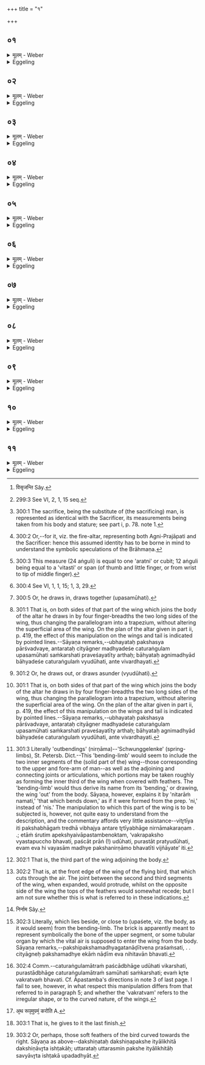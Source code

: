 +++
title = "१"

+++

##  ०१
<details><summary>मूलम् - Weber</summary>

प्रजा᳘पतिः स्वर्गं᳘ लोक᳘मजिगांसत्॥  
स᳘र्वे वै᳘ पश᳘वः प्रजा᳘पतिः पु᳘रुषो᳘ऽश्वो गौर᳘विरजः स᳘ एतै᳘ रूपैॗर्नाशक्नोत्स᳘ एतं व᳘योविधमात्मा᳘नमपश्यदग्निं तं व्य᳘धत्त सो᳘ऽनुपसमुह्या᳘नुपाधायो᳘दपिपतिषत्सॗ नाशक्नोत्स᳘ उपसमु᳘ह्योपधायो᳘दपतत्त᳘स्माद᳘प्येत᳘र्हि व᳘यांसि यॗदैव᳘ पक्षा᳘ उपसमू᳘हन्ते यदा प᳘त्राणि विसृजन्तेऽथो᳘त्पतितुं [^wbr_1] शक्नुवन्ति॥  

[^wbr_1]: विसृजन्ति Sây.
</details>

<details><summary>Eggeling</summary>

1. Prajāpati was desirous of going up to the world of heaven; but Prajāpati, indeed, is all the (sacrificial) animals [^egg_560]--man, horse, bull, ram, and

[^egg_560]: 299:3 See VI, 2, 1, 15 seq.

he-goat:--by means of these forms he could not do so. He saw this bird-like body, the fire-altar, and constructed it. He attempted to fly up, without contracting and expanding (the wings), but could not do so. By contracting and expanding (the wings) he did fly up: whence even to this day birds can only fly up when they contract their wings and spread their feathers.
</details>

##  ०२
<details><summary>मूलम् - Weber</summary>

तं वा᳘ अङ्गु᳘लिभिर्मिमीते॥  
पु᳘रुषो वै᳘ यज्ञस्ते᳘नेदᳫं स᳘र्वम् मितं त᳘स्यैॗषावमा मा᳘त्रा य᳘दङ्गु᳘लयस्तॗद्यास्यावमा मा᳘त्रा ता᳘मस्य त᳘दाप्नोति त᳘यैनं त᳘न्मिमीते॥
</details>

<details><summary>Eggeling</summary>

2. He measures it (the fire-altar) by finger-breadths; for the sacrifice being a man [^egg_561], it is by means of him that everything is measured here. Now these, to wit, the fingers, are his lowest measure: he thus secures for him (the sacrificial man [^egg_562]) that lowest measure of his, and therewith he thus measures him.

[^egg_561]: 300:1 The sacrifice, being the substitute of (the sacrificing) man, is represented as identical with the Sacrificer, its measurements being taken from his body and stature; see part i, p. 78. note 1.

[^egg_562]: 300:2 Or,--for it, viz. the fire-altar, representing both Agni-Prajāpati and the Sacrificer: hence this assumed identity has to be borne in mind to understand the symbolic speculations of the Brāhmaṇa.
</details>

##  ०३
<details><summary>मूलम् - Weber</summary>

च᳘तुर्विंशत्याङ्गु᳘लिभिर्मिमीते॥  
च᳘तुर्विंशत्यक्षरा वै᳘ गायत्री᳘ गायॗत्रोऽग्निर्या᳘वानग्निर्या᳘वत्यस्य मा᳘त्रा ता᳘वतैॗवैनं त᳘न्मिमीते॥
</details>

<details><summary>Eggeling</summary>

3. He measures by twenty-four finger-breadths [^egg_563],--the Gāyatrī (verse) consists of twenty-four syllables, and Agni is of Gāyatra nature [^egg_564]: as great as Agni is, as great as is his measure, by so much he thus measures him.

[^egg_563]: 300:3 This measure (24 aṅguli) is equal to one 'aratni' or cubit; 12 aṅguli being equal to a 'vitasti' or span (of thumb and little finger, or from wrist to tip of middle finger).

[^egg_564]: 300:4 See VI, 1, 1, 15; 1, 3, 29.
</details>

##  ०४
<details><summary>मूलम् - Weber</summary>

स᳘ चतुरङ्गुल᳘मेॗवोभय᳘तोऽन्तरत᳘ उपसमू᳘हति॥  
चतुरङ्गुल᳘मुभय᳘तो बाह्यतो व्यु᳘दूहति तद्या᳘वदेॗवोपसमू᳘हति ता᳘वद्व्यु᳘दूहति तन्ना᳘हैॗवातिरेच᳘यतिॗ नो क᳘नीयः करोति त᳘था पु᳘छस्य तथो᳘त्तरस्य पक्ष᳘स्य॥
</details>

<details><summary>Eggeling</summary>

4. He contracts [^egg_565] (the right wing) inside on both

[^egg_565]: 300:5 Or, he draws in, draws together (upasamūhati).

sides [^egg_566] by just four finger-breadths, and expands [^egg_567] it outside on both sides [^egg_566] by four finger-breadths: he thus expands it by just as much as he contracts it; and thus, indeed, he neither exceeds (its proper size) nor does he make it too small. In the same way in regard to the tail, and in the same way in regard to the left wing.

[^egg_566]: 301:1 That is, on both sides of that part of the wing which joins the body of the altar he draws in by four finger-breadths the two long sides of the wing, thus changing the parallelogram into a trapezium, without altering the superficial area of the wing. On the plan of the altar given in part ii, p. 419, the effect of this manipulation on the wings and tail is indicated by pointed lines.--Sāyaṇa remarks,--ubhayataḥ pakshasya pārśvadvaye, antarataḥ cityāgner madhyadeśe caturaṅgulam upasamūhati saṁkarshati praveśayatīty arthaḥ; bāhyataḥ agnimadhyād bāhyadeśe caturaṅgulaṁ vyudūhati, ante vivardhayati.

[^egg_567]: 301:2 Or, he draws out, or draws asunder (vyudūhati).
</details>

##  ०५
<details><summary>मूलम् - Weber</summary>

अ᳘थ निर्णामौ᳘ पक्ष᳘योः करोति॥  
निर्णामौ हि व᳘यसः पक्ष᳘योर्भवतो वितृतीये᳘ वितृतीये हि व᳘यसः पक्ष᳘योर्निर्णामौ भ᳘वतो᳘ऽन्तरे वितृतीये᳘ऽन्तरे हि वि᳘तृतीये व᳘यसः पक्ष᳘योर्निर्णामौ भ᳘वतः स᳘ चतुरङ्गुल᳘मेव᳘ पुर᳘स्तादुदू᳘हति चतुरङ्गुल᳘म् पश्चा᳘दुपस᳘मूहति तद्या᳘वदेॗवोदू᳘हति ता᳘वदुपस᳘मूहति तन्ना᳘हैॗवातिरेच᳘यतिॗ नो क᳘नीयः करोति॥
</details>

<details><summary>Eggeling</summary>

5. He then makes two bending-limbs [^egg_568] in the wings, for there are two bending-limbs in a bird's

[^egg_568]: 301:3 Literally 'outbendings' (nirṇāma)--'Schwunggelenke' (spring-limbs), St. Petersb. Dict.--This 'bending-limb' would seem to include the two inner segments of the (solid part of the) wing--those corresponding to the upper and fore-arm of man--as well as the adjoining and connecting joints or articulations, which portions may be taken roughly as forming the inner third of the wing when covered with feathers. The 'bending-limb' would thus derive its name from its 'bending,' or drawing, the wing 'out' from the body. Sāyaṇa, however, explains it by 'nitarāṁ namati,' 'that which bends down,' as if it were formed from the prep. 'ni,' instead of 'nis.' The manipulation to which this part of the wing is to be subjected is, however, not quite easy to understand from the description, and the commentary affords very little assistance--vitr̥tīya iti pakshabhāgaṁ tredhā vibhajya antare tr̥tīyabhāge nirnāmakaraṇam . .; etāṁ śrutim apekshyaivāpastambenoktam, ‘vakrapaksho vyastapuccho bhavati, paścāt prāṅ (!) udūhati, purastāt pratyudūhati, evam eva hi vayasām madhye pakshanirṇāmo bhavatīti vijñāyate’ iti.

wings. In one-third (of each wing he makes them), for the bending-limbs are in one-third of the bird's wings;--in the inner third [^egg_569], for the bending-limbs are in the inner third of a bird's wings. He expands (each of these limbs) in front [^egg_570] by just four finger-breadths, and contracts it behind by four finger-breadths; he thus expands it by just as much as he contracts it; and thus, indeed, he neither exceeds (its size), nor does he make it too small.

[^egg_569]: 302:1 That is, the third part of the wing adjoining the body.

[^egg_570]: 302:2 That is, at the front edge of the wing of the flying bird, that which cuts through the air. The joint between the second and third segments of the wing, when expanded, would protrude, whilst on the opposite side of the wing the tops of the feathers would somewhat recede; but I am not sure whether this is what is referred to in these indications.
</details>

##  ०६
<details><summary>मूलम् - Weber</summary>

स त᳘स्मिन्निर्णामे᳟ [^wbr_2] ॥  
ए᳘कामि᳘ष्टकामु᳘पदधाति तॗद्येयं व᳘यसः प᳘ततो निर्णामादे᳘का नाॗड्युपशे᳘ते तां त᳘त्करोत्य᳘थो इद᳘म्॥  

[^wbr_2]: निर्नाम Sây.
</details>

<details><summary>Eggeling</summary>

6. On that bending-limb he places one brick he thereby gives to it that single tube (tubular organ) which joins on to [^egg_571] (the body) from the bending-limb of the flying bird. Then here (on the left wing).

[^egg_571]: 302:3 Literally, which lies beside, or close to (upaśete, viz. the body, as it would seem) from the bending-limb. The brick is apparently meant to represent symbolically the bone of the upper segment, or some tubular organ by which the vital air is supposed to enter the wing from the body. Sāyaṇa remarks,--pakshipakshamadhyagatanāḍītvena praśaṁsati, . . cityāgneḥ pakshamadhye ekāṁ nāḍīm eva nihitavān bhavati.
</details>

##  ०७
<details><summary>मूलम् - Weber</summary>

अ᳘थ वक्रौ᳘ करोति॥  
वक्रौ हि व᳘यसः पक्षौ भ᳘वतः स᳘ चतुरङ्गुल᳘मेव᳘ पश्चा᳘दुदू᳘हति चतुरङ्गुल᳘म् पुर᳘स्तादुपस᳘मूहति तद्या᳘वदेॗवोदू᳘हति ता᳘वदुपस᳘मूहति तन्ना᳘हैवातिरेच᳘यतिॗ नो क᳘नीयः करोति॥
</details>

<details><summary>Eggeling</summary>

7. He then makes the wings crooked, for a bird's wings are crooked; he expands them behind by just four finger-breadths, and contracts them in front by four finger-breadths [^egg_572]: he thus draws them out by

[^egg_572]: 302:4 Comm.--caturaṅgulamātraṁ paścādbhāge udūhati vikarshati, purastādbhāge caturaṅgulamātraṁ samūhati saṁkarshati; evaṁ kr̥te vakratvaṁ bhavati. Cf. Āpastamba's directions in note 3 of last page. I fail to see, however, in what respect this manipulation differs from that referred to in paragraph 5; and whether the  'vakratvam' refers to the irregular shape, or to the curved nature, of the wings.

just as much as he draws them in; and thus, indeed, he neither exceeds (its size) nor does he make it too small.
</details>

##  ०८
<details><summary>मूलम् - Weber</summary>

अ᳘थ रूप᳘मूत्तमं᳘ करोति [^wbr_3] ॥  
अ᳘त्रैष स᳘र्वोऽग्निः स᳘ᳫं᳘स्कृतस्त᳘स्मिन्देवा᳘ एत᳘द्रूप᳘मुत्तम᳘मदधुस्त᳘थैॗवास्मिन्नय᳘मेत᳘द्रूप᳘मुत्तमं᳘ दधाति स᳘ सह᳘स्रमृज्वालिखिता इ᳘ष्टकाः करो᳘ति सह᳘स्रमित्यालिखिताः᳘ सह᳘स्रमित्यालिखिताः᳟॥  

[^wbr_3]: अ᳘थ रूप᳘मुपमं᳘ करोति A.
</details>

<details><summary>Eggeling</summary>

8. He now gives to it (the altar) the highest form [^egg_573]. This Agni had now been completely restored, and the gods conferred upon him this highest form; and in like manner does this (Sacrificer) confer upon him this highest form: he makes a thousand bricks marked with straight lines, a thousand marked this way (from left to right), and a thousand marked that way (from right to left).

[^egg_573]: 303:1 That is, he gives to it the last finish.
</details>

##  ०९
<details><summary>मूलम् - Weber</summary>

अ᳘थ पञ्चमीं चि᳘तिमुपधा᳘य॥  
त्रेॗधाग्निं वि᳘मिमीते स᳘ मध्यमे᳘ वितृतीये᳘ सह᳘स्रमृज्वालिखिता इ᳘ष्टका उ᳘पदधाति तद्या᳘नीमा᳘नि व᳘यसः प्रत्य᳘ञ्चि शीर्ष्ण आ पु᳘छादृजू᳘नि लो᳘मानि ता᳘नि त᳘त्करोति॥
</details>

<details><summary>Eggeling</summary>

9. And when he has laid down the fifth layer, he measures out the altar in three parts, and on the central part he places the one thousand bricks marked with straight lines: he thereby gives to it those straight plumes of the bird pointing backwards (with their tops, and covering it) from head to tail.
</details>

##  १०
<details><summary>मूलम् - Weber</summary>

अ᳘थ सह᳘स्रमित्यालिखिता᳘ दक्षिणत उ᳘पदधाति॥  
तद्या᳘नीमा᳘नि व᳘यसो दक्षिणतो᳘ वक्रा᳘णि लो᳘मानि ता᳘नि त᳘त्करोति॥
</details>

<details><summary>Eggeling</summary>

10. On the right side he then lays down the one thousand (bricks) marked ṭḥuś (from left to right): he thereby gives to it those curved plumes on the right side of the bird [^egg_574].

[^egg_574]: 303:2 Or, perhaps, those soft feathers of the bird curved towards the right. Sāyaṇa as above--dakshiṇataḥ dakshiṇapakshe ityālikhitā dakshiṇāvr̥ta ishṭakāḥ; uttarataḥ uttarasmin pakshe ityālikhitāḥ savyāvr̥ta ishṭakā upadadhyāt.
</details>

##  ११
<details><summary>मूलम् - Weber</summary>

अ᳘थ सह᳘स्रमित्यालिखिता᳘ उत्तरत उ᳘पदधाति॥  
तद्या᳘नीमा᳘नि व᳘यस उत्तरतो᳘ वक्रा᳘णि लो᳘मानि ता᳘नि त᳘त्करोति सह᳘स्रेण स᳘र्वं वै᳘ सह᳘स्रᳫं स᳘र्वेणैॗवास्मिन्नेत᳘द्रूप᳘मुत्तमं᳘ दधाति त्रिभिः᳘ सह᳘स्रैस्त्रिवृ᳘दग्निर्या᳘वानग्निर्या᳘वत्यस्य मा᳘त्रा ता᳘वतैॗवास्मिन्नेत᳘द्रूप᳘मुत्तमं᳘ दधाति॥
</details>
<details><summary>Eggeling</summary>

11. On the left side he then lays down the one thousand (bricks) marked ṭḥuś (from right to left): he thereby gives to it those curved plumes on the left side of the bird. With a thousand (bricks he does it each time)--a thousand means everything:

with everything (required) he thus confers that highest form upon him (Agni);--with three thousand--Agni is threefold: as great as Agni is, as great as is his measure, with so much he thus confers the highest form upon him.
</details>

